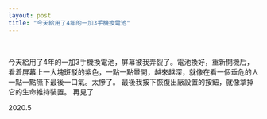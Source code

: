 ```yaml
---
layout: post
title: "今天給用了4年的一加3手機換電池"
---
```


  
&nbsp;
&nbsp;



今天給用了4年的一加3手機換電池，屏幕被我弄裂了。電池換好，重新開機后，看着屏幕上一大塊斑駁的紫色，一點一點暈開，越來越深，就像在看一個垂危的人一點一點嚥下最後一口氣。太慘了。
最後我按下恢復出廠設置的按鈕，就像拿掉它的生命維持裝置。
再見了

2020.5